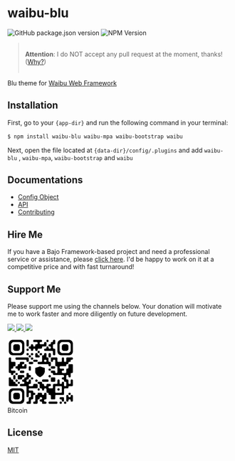 # waibu-blu

![GitHub package.json version](https://img.shields.io/github/package-json/v/ardhi/waibu-blu) ![NPM Version](https://img.shields.io/npm/v/waibu-blu)

> <br />**Attention**: I do NOT accept any pull request at the moment, thanks! ([Why?](wiki/CONTRIBUTING.md))<br /><br />

Blu theme for [Waibu Web Framework](https://github.com/ardhi/waibu)

## Installation

First, go to your ```{app-dir}``` and run the following command in your terminal:

```bash
$ npm install waibu-blu waibu-mpa waibu-bootstrap waibu
```

Next, open the file located at ```{data-dir}/config/.plugins``` and add ```waibu-blu``` , ```waibu-mpa```, ```waibu-bootstrap``` and ```waibu```

## Documentations

- [Config Object](wiki/CONFIG.md)
- [API](https://ardhi.github.io/waibu-blu)
- [Contributing](wiki/CONTRIBUTING.md)

## Hire Me

If you have a Bajo Framework-based project and need a professional service or assistance, please <a href="https://github.com/ardhi#professional-service">click here</a>. I'd be happy to work on it at a competitive price and with fast turnaround!

## Support Me

Please support me using the channels below. Your donation will motivate me to work faster and more diligently on future development.

<a href="https://github.com/sponsors/ardhi">
  <img src="https://img.shields.io/badge/Github-slategrey?style=flat&logo=github" height="50">
</a>
<a href="https://www.patreon.com/bajoframework">
  <img src="https://img.shields.io/badge/Patreon-f2c3b2?style=flat&logo=patreon" height="50">
</a>
<a href="https://www.paypal.com/ncp/payment/EWLERL7SCUU64">
  <img src="https://img.shields.io/badge/Paypal-blue?style=flat&logo=paypal" height="50">
</a>

<p>
<div><img alt="bc1qwtv78cwp9ef8hnqaw84fxg5856l0pggqe32g6f" src="docs/static/bitcoin.jpeg" width="150" height="150" /><br>Bitcoin</div>
</p>

## License

[MIT](LICENSE)
